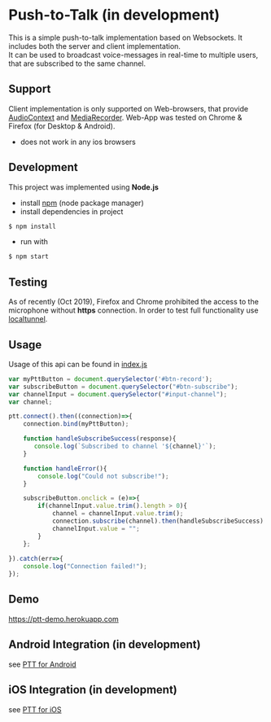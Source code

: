 # Push-to-Talk (in development)

This is a simple push-to-talk implementation based on Websockets. It includes both the server and client implementation.          
It can be used to broadcast voice-messages in real-time to multiple users, that are subscribed to the same channel.      

## Support
Client implementation is only supported on Web-browsers, that provide [AudioContext](https://developer.mozilla.org/en-US/docs/Web/API/AudioContext#Browser_compatibility) 
and [MediaRecorder](https://developer.mozilla.org/en-US/docs/Web/API/MediaRecorder#Browser_compatibility).
Web-App was tested on Chrome & Firefox (for Desktop & Android).
* does not work in any ios browsers

## Development

This project was implemented using **Node.js**    
* install [npm](https://nodejs.org/en/download) (node package manager) 
* install dependencies in project     
```bash
$ npm install
```      
* run with     
```bash
$ npm start
```

## Testing
As of recently (Oct 2019), Firefox and Chrome prohibited the access to the microphone without **https** connection. 
In order to test full functionality use [localtunnel](https://localtunnel.github.io/www/).

## Usage
Usage of this api can be found in <a href="public/index.js">index.js</a>     

```javascript
var myPttButton = document.querySelector('#btn-record');
var subscribeButton = document.querySelector("#btn-subscribe");
var channelInput = document.querySelector("#input-channel");
var channel;

ptt.connect().then((connection)=>{
    connection.bind(myPttButton);

    function handleSubscribeSuccess(response){        
       console.log(`Subscribed to channel '${channel}'`);
    }

    function handleError(){
        console.log("Could not subscribe!");
    }

    subscribeButton.onclick = (e)=>{
        if(channelInput.value.trim().length > 0){
            channel = channelInput.value.trim();
            connection.subscribe(channel).then(handleSubscribeSuccess).catch(handleError);
            channelInput.value = "";
        }
    };
    
}).catch(err=>{
    console.log("Connection failed!");
});
```

## Demo
https://ptt-demo.herokuapp.com

## Android Integration (in development)
see [PTT for Android](https://github.com/merve40/ptt-android) 

## iOS Integration (in development)
see [PTT for iOS](https://github.com/merve40/ptt-ios)
